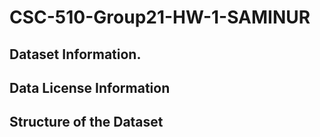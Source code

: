 # CSC-510-Group21-HW-1-SAMINUR

## Dataset Information.

## Data License Information

## Structure of the Dataset
